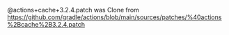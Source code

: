 @actions+cache+3.2.4.patch was Clone from
https://github.com/gradle/actions/blob/main/sources/patches/%40actions%2Bcache%2B3.2.4.patch